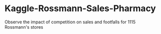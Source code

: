 # Kaggle-Rossmann-Sales-Pharmacy
Observe the impact of competition on sales and footfalls for 1115 Rossmann's stores
